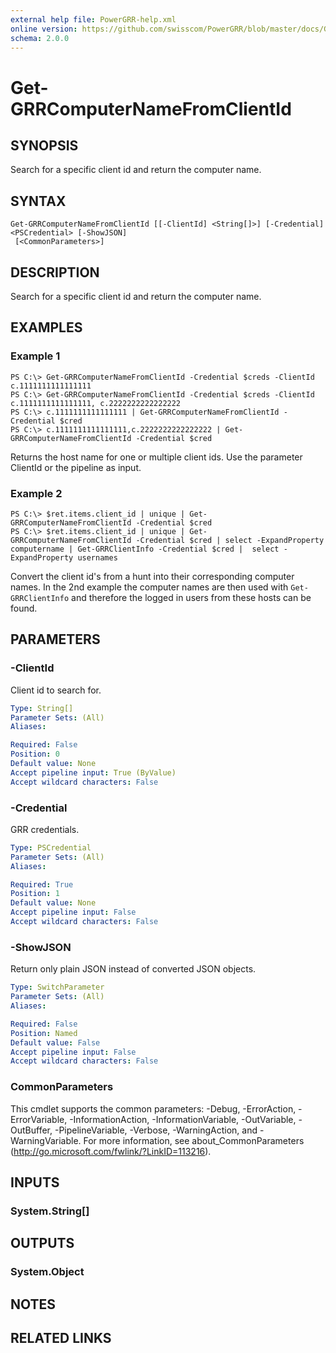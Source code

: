 ```yaml
---
external help file: PowerGRR-help.xml
online version: https://github.com/swisscom/PowerGRR/blob/master/docs/Get-GRRComputerNameFromClientId.md
schema: 2.0.0
---
```


# Get-GRRComputerNameFromClientId

## SYNOPSIS
Search for a specific client id and return the computer name.

## SYNTAX

```
Get-GRRComputerNameFromClientId [[-ClientId] <String[]>] [-Credential] <PSCredential> [-ShowJSON]
 [<CommonParameters>]
```

## DESCRIPTION
Search for a specific client id and return the computer name.

## EXAMPLES

### Example 1
```
PS C:\> Get-GRRComputerNameFromClientId -Credential $creds -ClientId c.1111111111111111
PS C:\> Get-GRRComputerNameFromClientId -Credential $creds -ClientId c.1111111111111111, c.2222222222222222
PS C:\> c.1111111111111111 | Get-GRRComputerNameFromClientId -Credential $cred
PS C:\> c.1111111111111111,c.2222222222222222 | Get-GRRComputerNameFromClientId -Credential $cred
```

Returns the host name for one or multiple client ids. Use the parameter
ClientId or the pipeline as input.

### Example 2
```
PS C:\> $ret.items.client_id | unique | Get-GRRComputerNameFromClientId -Credential $cred
PS C:\> $ret.items.client_id | unique | Get-GRRComputerNameFromClientId -Credential $cred | select -ExpandProperty computername | Get-GRRClientInfo -Credential $cred |  select -ExpandProperty usernames
```

Convert the client id's from a hunt into their corresponding computer names.
In the 2nd example the computer names are then used with `Get-GRRClientInfo` and
therefore the logged in users from these hosts can be found.

## PARAMETERS

### -ClientId
Client id to search for.

```yaml
Type: String[]
Parameter Sets: (All)
Aliases: 

Required: False
Position: 0
Default value: None
Accept pipeline input: True (ByValue)
Accept wildcard characters: False
```

### -Credential
GRR credentials.

```yaml
Type: PSCredential
Parameter Sets: (All)
Aliases: 

Required: True
Position: 1
Default value: None
Accept pipeline input: False
Accept wildcard characters: False
```

### -ShowJSON
Return only plain JSON instead of converted JSON objects.

```yaml
Type: SwitchParameter
Parameter Sets: (All)
Aliases: 

Required: False
Position: Named
Default value: False
Accept pipeline input: False
Accept wildcard characters: False
```

### CommonParameters
This cmdlet supports the common parameters: -Debug, -ErrorAction, -ErrorVariable, -InformationAction, -InformationVariable, -OutVariable, -OutBuffer, -PipelineVariable, -Verbose, -WarningAction, and -WarningVariable. For more information, see about_CommonParameters (http://go.microsoft.com/fwlink/?LinkID=113216).

## INPUTS

### System.String[]

## OUTPUTS

### System.Object

## NOTES

## RELATED LINKS

